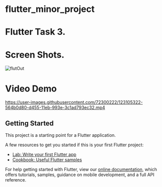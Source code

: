 # flutter_minor_project

# Flutter Task 3.
# Screen Shots.
![flutOut](https://user-images.githubusercontent.com/72300222/123102570-d4f27b80-d452-11eb-97c4-bc34953ecc9d.png)
# Video Demo
https://user-images.githubusercontent.com/72300222/123105322-564b0d80-d455-11eb-993e-3c1ad793ec32.mp4

## Getting Started

This project is a starting point for a Flutter application.

A few resources to get you started if this is your first Flutter project:

- [Lab: Write your first Flutter app](https://flutter.dev/docs/get-started/codelab)
- [Cookbook: Useful Flutter samples](https://flutter.dev/docs/cookbook)

For help getting started with Flutter, view our
[online documentation](https://flutter.dev/docs), which offers tutorials,
samples, guidance on mobile development, and a full API reference.
